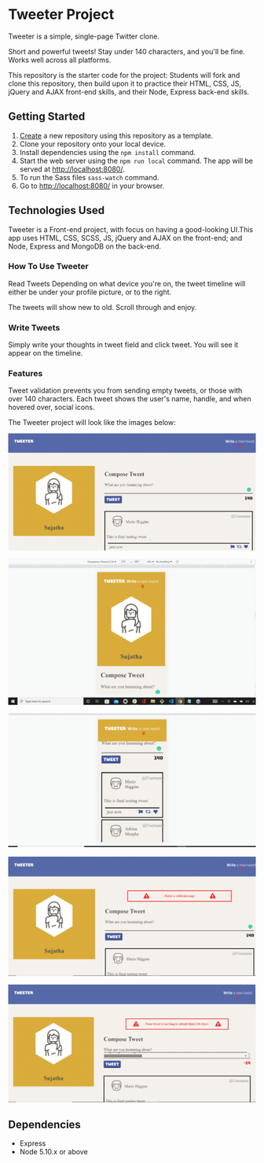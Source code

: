 # Tweeter Project
Tweeter is a simple, single-page Twitter clone.

Short and powerful tweets! Stay under 140 characters, and you'll be fine. Works well across all platforms.

This repository is the starter code for the project: Students will fork and clone this repository, then build upon it to practice their HTML, CSS, JS, jQuery and AJAX front-end skills, and their Node, Express back-end skills.

## Getting Started

1. [Create](https://docs.github.com/en/repositories/creating-and-managing-repositories/creating-a-repository-from-a-template) a new repository using this repository as a template.
2. Clone your repository onto your local device.
3. Install dependencies using the `npm install` command.
3. Start the web server using the `npm run local` command. The app will be served at <http://localhost:8080/>.
4. To run the Sass files `sass-watch` command.
5. Go to <http://localhost:8080/> in your browser.

## Technologies Used
Tweeter is a Front-end project, with focus on having a good-looking UI.This app uses HTML, CSS, SCSS, JS, jQuery and AJAX on the front-end; and Node, Express and MongoDB on the back-end.

### How To Use Tweeter
Read Tweets
Depending on what device you're on, the tweet timeline will either be under your profile picture, or to the right.

The tweets will show new to old. Scroll through and enjoy.

### Write Tweets
Simply write your thoughts in tweet field and click tweet. You will see it appear on the timeline.

### Features
Tweet validation prevents you from sending empty tweets, or those with over 140 characters.
Each tweet shows the user's name, handle, and when hovered over, social icons.

The Tweeter project will look like the images below:

![Desktop Version](./public/images/Screenshot1.png)

![Mobile Version](./public/images/Screenshot2.png)

![Mobile Version Tweet container](./public/images/Screenshot3.png)

![Error Message](./public/images/Screenshot4.png)

![Error for Empty Message](./public/images/Screenshot5.png)


## Dependencies
- Express
- Node 5.10.x or above
